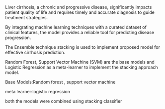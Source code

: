 Liver cirrhosis, a chronic and progressive disease, significantly impacts patient quality of life and requires timely and accurate diagnosis to guide treatment strategies.

By integrating machine learning techniques with a curated dataset of clinical features, the model provides a reliable tool for predicting disease progression.

The Ensemble technique stacking is used to implement proposed model for effective cirrhosis prediction.

Random Forest, Support Vector Machine (SVM) are the base models and Logistic Regression as a meta-learner to implement the stacking approach model.

Base Models:Random forest , support vector machine

meta learner:logistic regression 
  
both the models were combined using stacking classifier




